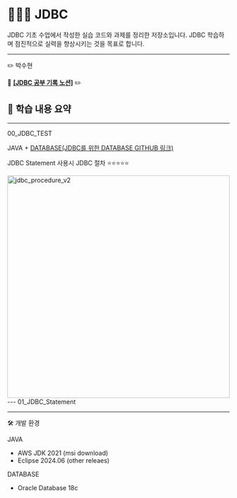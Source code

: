 # 🧑🏻‍💻 JDBC

JDBC 기초 수업에서 작성한 실습 코드와 과제를 정리한 저장소입니다.
JDBC 학습하며 점진적으로 실력을 향상시키는 것을 목표로 합니다.

---
:pencil2: 박수현

:paperclip: **[[JDBC 공부 기록 노션]](https://ubiquitous-woodpecker-cc5.notion.site/JDBC-9-5-25e8e71b864f806b97e2e0dc9800031e?source=copy_link)** :pencil2:

## 📘 학습 내용 요약
---
00_JDBC_TEST

JAVA + [DATABASE(JDBC를 위한 DATABASE GITHUB 링크)](https://github.com/Elinasu001/sql_jdbc.git)

JDBC Statement 사용시 JDBC 절차  ⭐⭐⭐⭐⭐

<img width="504" height="auto" alt="jdbc_procedure_v2" src="https://github.com/user-attachments/assets/932e28ec-36cc-4313-ad46-2a6a93d22313" />
---
01_JDBC_Statement




---
🛠 개발 환경

JAVA
- AWS JDK 2021 (msi download)
- Eclipse 2024.06 (other releaes)
  
DATABASE
- Oracle Database 18c

